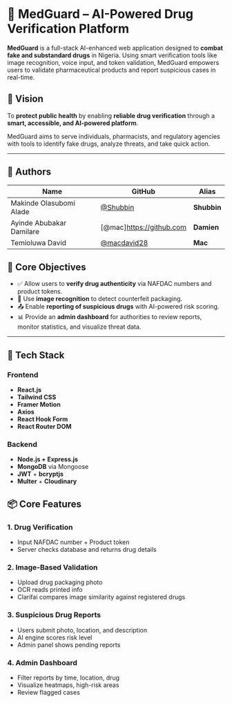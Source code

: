 # 💊 MedGuard – AI-Powered Drug Verification Platform

**MedGuard** is a full-stack AI-enhanced web application designed to **combat fake and substandard drugs** in Nigeria. Using smart verification tools like image recognition, voice input, and token validation, MedGuard empowers users to validate pharmaceutical products and report suspicious cases in real-time.

## 🚀 Vision

To **protect public health** by enabling **reliable drug verification** through a **smart, accessible, and AI-powered platform**.

MedGuard aims to serve individuals, pharmacists, and regulatory agencies with tools to identify fake drugs, analyze threats, and take quick action.

---

## 👥 Authors

| Name                     | GitHub                                       | Alias       |
| ------------------------ | -------------------------------------------- | ----------- |
| Makinde Olasubomi Alade  | [@Shubbin](https://github.com/Shubbin)       | **Shubbin** |
| Ayinde Abubakar Damilare | [@mac]https://github.com                     | **Damien**  |
| Temioluwa David          | [@macdavid28](https://github.com/macdavid28) | **Mac**     |


## 🧠 Core Objectives

- ✅ Allow users to **verify drug authenticity** via NAFDAC numbers and product tokens.
- 🧠 Use **image recognition** to detect counterfeit packaging.
- 📤 Enable **reporting of suspicious drugs** with AI-powered risk scoring.
- 📊 Provide an **admin dashboard** for authorities to review reports, monitor statistics, and visualize threat data.

---

## 🧰 Tech Stack

### Frontend

- **React.js**
- **Tailwind CSS**
- **Framer Motion**
- **Axios**
- **React Hook Form**
- **React Router DOM**

### Backend

- **Node.js + Express.js**
- **MongoDB** via Mongoose
- **JWT** + **bcryptjs**
- **Multer** + **Cloudinary**

## 📦 Core Features

### 1. Drug Verification

- Input NAFDAC number + Product token
- Server checks database and returns drug details

### 2. Image-Based Validation

- Upload drug packaging photo
- OCR reads printed info
- Clarifai compares image similarity against registered drugs

### 3. Suspicious Drug Reports

- Users submit photo, location, and description
- AI engine scores risk level
- Admin panel shows pending reports

### 4. Admin Dashboard

- Filter reports by time, location, drug
- Visualize heatmaps, high-risk areas
- Review flagged cases
